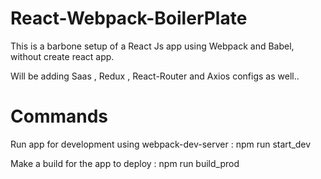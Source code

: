 # React-Webpack-BoilerPlate
This is a barbone setup of a React Js app using Webpack and Babel, without create react app.

Will be adding Saas , Redux , React-Router and Axios configs as well..

# Commands

Run app for development using webpack-dev-server : npm run start_dev

Make a build for the app to deploy : npm run build_prod

